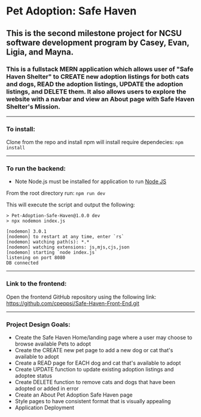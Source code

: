 # Pet Adoption: Safe Haven

## This is the second milestone project for NCSU software development program by Casey, Evan, Ligia, and Mayna.

### This is a fullstack MERN application which allows user of "Safe Haven Shelter" to CREATE new adoption listings for both cats and dogs, READ the adoption listings, UPDATE the adoption listings, and DELETE them. It also allows users to explore the website with a navbar and view an About page with Safe Haven Shelter's Mission.

---
### To install:

Clone from the repo and install npm will install require dependecies:
```npm install```

---
### To run the backend:

* Note Node.js must be installed for application to run [Node JS](https://nodejs.org/en/download/)

From the root directory run:
``` npm run dev ```

This will execute the script and output the following: 
```
> Pet-Adoption-Safe-Haven@1.0.0 dev
> npx nodemon index.js

[nodemon] 3.0.1
[nodemon] to restart at any time, enter `rs`  
[nodemon] watching path(s): *.*
[nodemon] watching extensions: js,mjs,cjs,json
[nodemon] starting `node index.js`
listening on port 8080
DB connected
  ```

---
### Link to the frontend:

Open the frontend GitHub repository using the following link:
https://github.com/cpeppsi/Safe-Haven-Front-End.git

---
### Project Design Goals:

* Create the Safe Haven Home/landing page where a user may choose to browse available Pets to adopt
* Create the CREATE new pet page to add a new dog or cat that's available to adopt
* Create a READ page for EACH dog and cat that's available to adopt
* Create UPDATE function to update existing adoption listings and adoptee status
* Create DELETE function to remove cats and dogs that have been adopted or added in error 
* Create an About Pet Adoption Safe Haven page
* Style pages to have consistent format that is visually appealing
* Application Deployment
